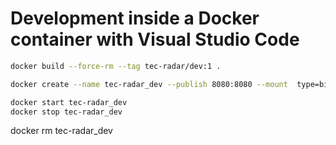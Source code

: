 # Development inside a Docker container with Visual Studio Code

```bash
docker build --force-rm --tag tec-radar/dev:1 .

docker create --name tec-radar_dev --publish 8080:8080 --mount  type=bind,source="C:/Users/marpah/Desktop/Maryam/LTU/ML-Dev/build-your-own-radar/",target=/workspace tec-radar/dev:1

docker start tec-radar_dev
docker stop tec-radar_dev
```
docker rm tec-radar_dev
